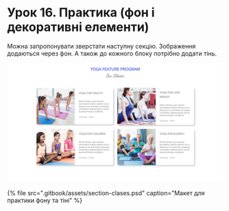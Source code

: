 # Урок 16. Практика \(фон і декоративні елементи\)

Можна запропонувати зверстати наступну секцію. Зображення додаються через фон. А також до кожного блоку потрібно додати тінь.

![](.gitbook/assets/image%20%2816%29.png)

{% file src=".gitbook/assets/section-clases.psd" caption="Макет для практики фону та тіні" %}





